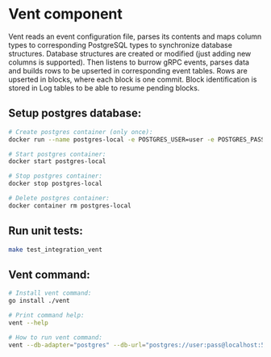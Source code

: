 # Vent component

Vent reads an event configuration file, parses its contents and maps column types to corresponding PostgreSQL types to synchronize database structures.
Database structures are created or modified (just adding new columns is supported).
Then listens to burrow gRPC events, parses data and builds rows to be upserted in corresponding event tables.
Rows are upserted in blocks, where each block is one commit.
Block identification is stored in Log tables to be able to resume pending blocks.

## Setup postgres database:

```bash
# Create postgres container (only once):
docker run --name postgres-local -e POSTGRES_USER=user -e POSTGRES_PASSWORD=pass -e POSTGRES_DB=bosmarmot -p 5432:5432 -d postgres:10.4-alpine

# Start postgres container:
docker start postgres-local

# Stop postgres container:
docker stop postgres-local

# Delete postgres container:
docker container rm postgres-local
```

## Run unit tests:

```bash
make test_integration_vent
```

## Vent command:

```bash
# Install vent command:
go install ./vent

# Print command help:
vent --help

# How to run vent command:
vent --db-adapter="postgres" --db-url="postgres://user:pass@localhost:5432/bosmarmot?sslmode=disable" --db-schema="bosmarmot" --grpc-addr="localhost:10997" --log-level="debug" --cfg-file="<sqlsol conf file path>"
```

